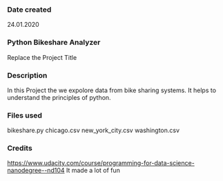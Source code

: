 ### Date created
24.01.2020

### Python Bikeshare Analyzer
Replace the Project Title

### Description
In this Project the we expolore data from bike sharing systems. It helps to understand the principles of python.

### Files used
bikeshare.py
chicago.csv
new_york_city.csv
washington.csv

### Credits
https://www.udacity.com/course/programming-for-data-science-nanodegree--nd104
It made a lot of fun
